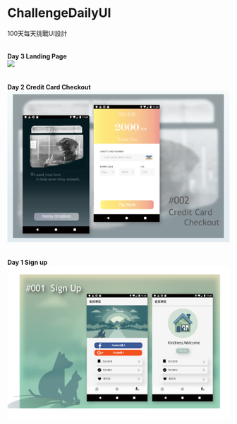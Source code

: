 # ChallengeDailyUI
100天每天挑戰UI設計<br /><br /><br />
<b>Day 3  Landing Page</b><br />
<img src="https://github.com/tzutzu858/ChallengeDailyUI/blob/master/03_Landing%20page/003.gif" width="800" >
<br /><br /><br />
<b>Day 2  Credit Card Checkout</b><br />
<img src="https://github.com/tzutzu858/ChallengeDailyUI/blob/master/02_Credit%20Card%20Checkout/002_checkout.png" width="800" >
<br /><br /><br />
<b>Day 1  Sign up</b><br />
<img src="https://github.com/tzutzu858/ChallengeDailyUI/blob/master/01_signup/001_sign%20up.png" width="800" >

